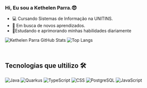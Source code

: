 ### Hi, Eu sou a Kethelen Parra.😎

- <p1>💻 Cursando Sistemas de Informação na UNITINS.</p1><br/>
- <p1>🚀 Em busca de novos aprendizados.</p1><br/>
- <p1>📔Estudando e aprimorando minhas habilidades diariamente</p1><br/>

![Kethelen Parra GitHub Stats](https://github-readme-stats.vercel.app/api?username=KethelenParra&theme=algolia&show_icons=true)
![Top Langs](https://github-readme-stats.vercel.app/api/top-langs/?username=KethelenParra&theme=algolia)

<br/>

## Tecnologias que ultilizo 🛠 

<div>
  <img align="center" alt="Java" src="https://img.shields.io/badge/Java-000000?style=for-the-badge&logo=openjdk&logoColor=1572B6"/>
  <img align="center" alt="Quarkus" src="https://img.shields.io/badge/Quarkus-000000?style=for-the-badge&logo=quarkus"/>
  <img align="center" alt="TypeScript" src="https://img.shields.io/badge/-TypeScript-000000?style=for-the-badge&logo=typescript&logoColor=2D79C7"/>
  <img align="center" alt="CSS" src="https://img.shields.io/badge/-CSS-000000?style=for-the-badge&logo=css3&logoColor=1572B6"/>
  <img align="center" alt="PostgreSQL" src="https://img.shields.io/badge/-PostgreSQL-000000?style=for-the-badge&logo=postgresql"/>
  <img align="center" alt="JavaScript" src="https://img.shields.io/badge/-JavaScript-000000?style=for-the-badge&logo=javascript&logoColor=1572B6"/>
  
</div>
